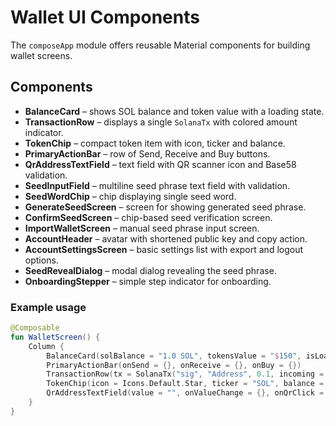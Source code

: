 # Wallet UI Components

The `composeApp` module offers reusable Material components for building wallet screens.

## Components
- **BalanceCard** – shows SOL balance and token value with a loading state.
- **TransactionRow** – displays a single `SolanaTx` with colored amount indicator.
- **TokenChip** – compact token item with icon, ticker and balance.
- **PrimaryActionBar** – row of Send, Receive and Buy buttons.
- **QrAddressTextField** – text field with QR scanner icon and Base58 validation.
- **SeedInputField** – multiline seed phrase text field with validation.
- **SeedWordChip** – chip displaying single seed word.
- **GenerateSeedScreen** – screen for showing generated seed phrase.
- **ConfirmSeedScreen** – chip-based seed verification screen.
- **ImportWalletScreen** – manual seed phrase input screen.
- **AccountHeader** – avatar with shortened public key and copy action.
- **AccountSettingsScreen** – basic settings list with export and logout options.
- **SeedRevealDialog** – modal dialog revealing the seed phrase.
- **OnboardingStepper** – simple step indicator for onboarding.

### Example usage
```kotlin
@Composable
fun WalletScreen() {
    Column {
        BalanceCard(solBalance = "1.0 SOL", tokensValue = "$150", isLoading = false)
        PrimaryActionBar(onSend = {}, onReceive = {}, onBuy = {})
        TransactionRow(tx = SolanaTx("sig", "Address", 0.1, incoming = true))
        TokenChip(icon = Icons.Default.Star, ticker = "SOL", balance = "1.0") {}
        QrAddressTextField(value = "", onValueChange = {}, onQrClick = {})
    }
}
```
